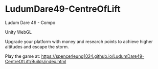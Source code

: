 # LudumDare49-CentreOfLift
Ludum Dare 49 - Compo

Unity WebGL

Upgrade your platform with money and research points to achieve higher altitudes and escape the storm.

Play the game at: https://spencerleung1024.github.io/LudumDare49-CentreOfLift/Builds/index.html
